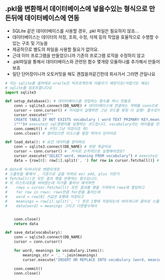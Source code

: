 ## .pkl을 변환해서 데이터베이스에 넣을수있는 형식으로 만든뒤에 데이터베이스에 연동

- SQLite 같은 데이터베이스를 사용할 경우, .pkl 파일은 필요하지 않죠...
- 데이터베이스는 데이터의 저장, 조회, 수정, 삭제 등의 작업을 효율적으로 수행할 수 있는 구조 및 기능을
- 제공하므로 별도의 파일을 사용할 필요가 없어요.
- 근데 이미 프로그램을 만들었으니까 기존의 프로그램 로직을 수정하지 않고
- .pkl파일을 통해서 데이터베이스와 관련된 함수 몇개랑 모듈하나를 추가해서 만들어보죠
- 일단 단어장이니까 오토커밋을 해도 괜찮을꺼같긴한데 회사가서 그러면 큰일나요
  
```python
# 저는 sqlite를 쓸꺼에요 oracle은 빅프로젝트에 어울리기 때문이죠(어렵기도 해요)
# sqlite를 임포트합니다요
import sqlite3
```
```python
def setup_database(): # 데이터베이스를 셋업하는 함수를 하나 만들죠
    conn = sqlite3.connect(DB_NAME) # 데이터베이스에 연결하는 객체를 conn으로 , DB_NAME은 파일이름변수에요
    cursor = conn.cursor() # 커서없이 실행하면 그냥 코드를 왕창 다 실행! 할수있어요 그러면 망하는거에요
    cursor.execute(""" 
    CREATE TABLE IF NOT EXISTS vocabulary ( word TEXT PRIMARY KEY,meanings TEXT          
    )""")# execute는 sql명령어를 실행하는 코드입니다. vocabulary라는 테이블을 만드는 코드에요 만약에 없으면 만들어야겠죠? if문이니까 존재하면 아무것도 안하면 되요 그리고 딕셔너리니까 키값이 단어뜻은 그냥 값으로 담으면 되겠죠 중복이 되니까
    conn.commit() # 커밋(그냥 저장이죠 뭐)
    conn.close() # 열려있으면 리소스를 왕창 먹어서 닫아야죠
```
```python
def load_data(): # 요건 데이터를 받아와요
    conn = sqlite3.connect(DB_NAME) # 위랑 똑같아요
    cursor = conn.cursor() #  커서로 순차적으로 실행해야겠죠?
    cursor.execute("SELECT word, meaning FROM vocabulary") # execute는 실행하는 코드고 select로 vocabulary테이블에서 word열과 meaning열을 가져와요
    data = {row[0]: row[1].split(', ') for row in cursor.fetchall()} # 요 코드는 gpt를 이용해서 짧게 만든어본건데

# data에 딕셔너리로 변환되겟죠
# 스플릿을 통해서 , 기준으로 값을 따와요 ex) add, plus 이런거
# fetchall()은 모든 결과 행을 반환하는 함수입니다.
# 또 리스트내포를 써버렸는데 저거를 풀어서 해석하면
#    rows = cursor.fetchall() 모든 결과를 행을 가져와서 rows에 할당하고
#    for row in rows: rows만큼 for문을 돌리는데  
#    word = row[0] 키값은 0행에 저장되고
#    meanings = row[1].split(', ') 뜻은 1행에 저장되는데 여러개니까 콤마로 스플릿
#    data[word] = meanings 그리고 다른함수에서 


    conn.close()
    return data
```
```python
def save_data(vocabulary):
    conn = sqlite3.connect(DB_NAME)
    cursor = conn.cursor()

    for word, meanings in vocabulary.items():
        meanings_str = ', '.join(meanings)
        cursor.execute("INSERT OR REPLACE INTO vocabulary (word, meanings) VALUES (?, ?)", (word, meanings_str))

    conn.commit()
    conn.close()
```
